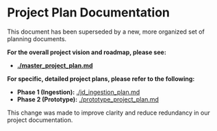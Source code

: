 # Project Plan Documentation

This document has been superseded by a new, more organized set of planning documents.

**For the overall project vision and roadmap, please see:**

- **[./master_project_plan.md](./master_project_plan.md)**

**For specific, detailed project plans, please refer to the following:**

- **Phase 1 (Ingestion):** [./jd_ingestion_plan.md](./jd_ingestion_plan.md)
- **Phase 2 (Prototype):** [./prototype_project_plan.md](./prototype_project_plan.md)

This change was made to improve clarity and reduce redundancy in our project documentation.
